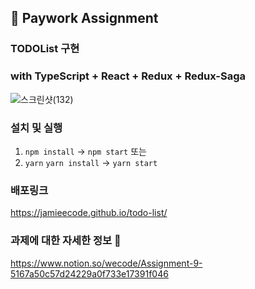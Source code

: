 ## 📝 Paywork Assignment
### TODOList 구현
### with TypeScript + React + Redux + Redux-Saga
![스크린샷(132)](https://user-images.githubusercontent.com/71512593/131769724-13e9748b-3b33-4b07-925a-bf5bb68fedd3.png)

### 설치 및 실행
1. `npm install` -> `npm start` 또는
2. `yarn` `yarn install` -> `yarn start`


### 배포링크
https://jamieecode.github.io/todo-list/

### 과제에 대한 자세한 정보 🔽
https://www.notion.so/wecode/Assignment-9-5167a50c57d24229a0f733e17391f046

